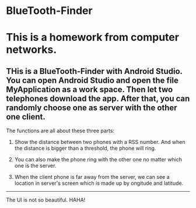 # BlueTooth-Finder
# This is a homework from computer networks.

THis is a BlueTooth-Finder with Android Studio. You can open Android Studio and open the file MyApplication as a work space. Then let two telephones download the app. After that, you can randomly choose one as server with the other one client. 
---------------------------------------------------------------------------------------------------------------------
The functions are all about these three parts:
1. Show the distance between two phones with a RSS number. And when the distance is bigger than a threshold, the phone will ring.


2. You can also make the phone ring with the other one no matter which one is the server.


3. When the client phone is far away from the server, we can see a location in server's screen which is made up by ongitude and latitude.



---------------------------------------------------------------------------------------------------------------------
The UI is not so beautiful. HAHA!
